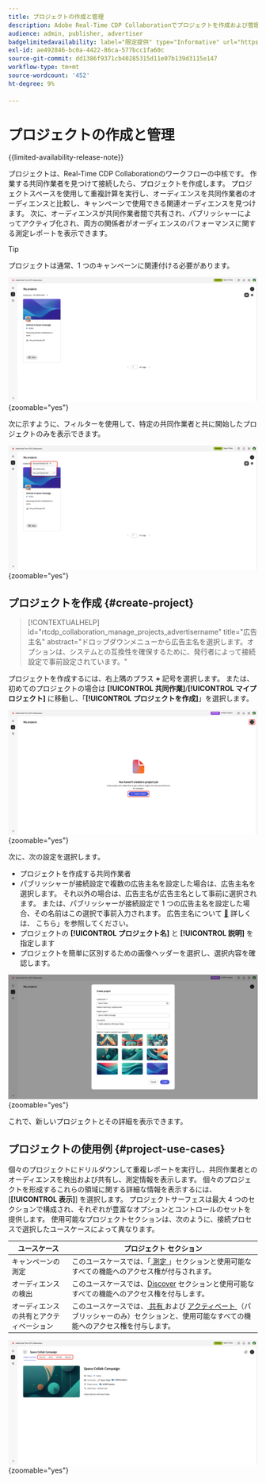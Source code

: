 ```yaml
---
title: プロジェクトの作成と管理
description: Adobe Real-Time CDP Collaborationでプロジェクトを作成および管理する方法について説明します
audience: admin, publisher, advertiser
badgelimitedavailability: label="限定提供" type="Informative" url="https://helpx.adobe.com/jp/legal/product-descriptions/real-time-customer-data-platform-collaboration.html newtab=true"
exl-id: ae492846-bc0a-4422-86ca-577bcc1fa60c
source-git-commit: dd1386f9371cb40285315d11e07b139d3115e147
workflow-type: tm+mt
source-wordcount: '452'
ht-degree: 9%

---
```


# プロジェクトの作成と管理

{{limited-availability-release-note}}

プロジェクトは、Real-Time CDP Collaborationのワークフローの中核です。 作業する共同作業者を見つけて接続したら、プロジェクトを作成します。 プロジェクトスペースを使用して重複計算を実行し、オーディエンスを共同作業者のオーディエンスと比較し、キャンペーンで使用できる関連オーディエンスを見つけます。 次に、オーディエンスが共同作業者間で共有され、パブリッシャーによってアクティブ化され、両方の関係者がオーディエンスのパフォーマンスに関する測定レポートを表示できます。

>[!TIP]
>
>プロジェクトは通常、1 つのキャンペーンに関連付ける必要があります。

![ フィルタリングされていないすべてのプロジェクトの表示 ](/help/assets/collaborate/manage-view-projects/projects-overview-page.png){zoomable="yes"}

次に示すように、フィルターを使用して、特定の共同作業者と共に開始したプロジェクトのみを表示できます。

![1 人の共同作業者がいるプロジェクトのフィルター済みビュー ](/help/assets/collaborate/manage-view-projects/filtered-project-view.png){zoomable="yes"}

## プロジェクトを作成 {#create-project}

>[!CONTEXTUALHELP]
>id="rtcdp_collaboration_manage_projects_advertisername"
>title="広告主名"
>abstract="ドロップダウンメニューから広告主名を選択します。オプションは、システムとの互換性を確保するために、発行者によって接続設定で事前設定されています。"

プロジェクトを作成するには、右上隅のプラス **+** 記号を選択します。 または、初めてのプロジェクトの場合は **[!UICONTROL 共同作業]**/**[!UICONTROL マイプロジェクト]** に移動し、「**[!UICONTROL プロジェクトを作成]**」を選択します。

![ プラス記号を選択するか、プロジェクトを作成して新しいプロジェクトを設定します。](/help/assets/collaborate/manage-view-projects/create-project.png){zoomable="yes"}

次に、次の設定を選択します。

* プロジェクトを作成する共同作業者
* パブリッシャーが接続設定で複数の広告主名を設定した場合は、広告主名を選択します。 それ以外の場合は、広告主名が広告主名として事前に選択されます。 または、パブリッシャーが接続設定で 1 つの広告主名を設定した場合、その名前はこの選択で事前入力されます。 広告主名について [&#128279;](/help/guide/connect/establishing-connections.md#connection-settings) 詳しくは、 こちら」を参照してください。
* プロジェクトの **[!UICONTROL プロジェクト名]** と **[!UICONTROL 説明]** を指定します
* プロジェクトを簡単に区別するための画像ヘッダーを選択し、選択内容を確認します。

![ 新しいプロジェクトを設定するために必要なオプション ](/help/assets/collaborate/manage-view-projects/create-project-required-info.png){zoomable="yes"}

これで、新しいプロジェクトとその詳細を表示できます。

## プロジェクトの使用例 {#project-use-cases}

個々のプロジェクトにドリルダウンして重複レポートを実行し、共同作業者とのオーディエンスを検出および共有し、測定情報を表示します。 個々のプロジェクトを形成するこれらの領域に関する詳細な情報を表示するには、[**[!UICONTROL 表示]**] を選択します。 プロジェクトサーフェスは最大 4 つのセクションで構成され、それぞれが豊富なオプションとコントロールのセットを提供します。 使用可能なプロジェクトセクションは、次のように、接続プロセスで選択したユースケースによって異なります。

| ユースケース | プロジェクト セクション |
| --- | --- |
| キャンペーンの測定 | このユースケースでは、「[ 測定 ](/help/guide/collaborate/measure.md)」セクションと使用可能なすべての機能へのアクセス権が付与されます。 |
| オーディエンスの検出 | このユースケースでは、[Discover](/help/guide/collaborate/discover.md) セクションと使用可能なすべての機能へのアクセス権を付与します。 |
| オーディエンスの共有とアクティベーション | このユースケースでは、[ 共有 ](/help/guide/collaborate/share.md) および [ アクティベート ](/help/guide/collaborate/activate.md) （パブリッシャーのみ）セクションと、使用可能なすべての機能へのアクセス権を付与します。 |

![ 使用可能なセクションがハイライト表示されたプロジェクトビュー。](/help/assets/collaborate/manage-view-projects/project-sections.png){zoomable="yes"}
